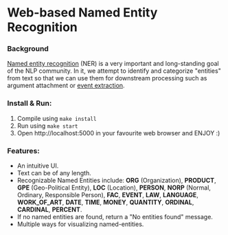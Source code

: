 # Web-based Named Entity Recognition

### Background

[Named entity recognition](https://en.wikipedia.org/wiki/Named-entity_recognition) (NER) is a very important and long-standing goal of the NLP community. In it, we attempt to identify and categorize "entities" from text so that we can use them for downstream processing such as argument attachment or [event extraction](http://ceur-ws.org/Vol-779/derive2011_submission_1.pdf).

### Install & Run:

1. Compile using `make install`
2. Run using `make start`
3. Open http://localhost:5000 in your favourite web browser and ENJOY :)

### Features:

-   An intuitive UI.
-   Text can be of any length.
-   Recognizable Named Entities include: **ORG** (Organization), **PRODUCT**, **GPE** (Geo-Political Entity), **LOC** (Location), **PERSON**, **NORP** (Normal, Ordinary, Responsible Person), **FAC**, **EVENT**, **LAW**, **LANGUAGE**, **WORK_OF_ART**, **DATE**, **TIME**, **MONEY**, **QUANTITY**, **ORDINAL**, **CARDINAL**, **PERCENT**.
-   If no named entities are found, return a "No entities found" message.
-   Multiple ways for visualizing named-entities.
